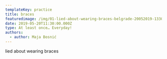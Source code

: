```yaml
---
templateKey: practice
title: braces
featuredimage: /img/01-lied-about-wearing-braces-belgrade-20052019-1330.jpg
date: 2019-05-20T11:30:00.000Z
type: At least once… Everyday!
authors:
  - author: Maja Bosnić
---
```

lied about wearing braces
